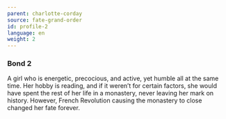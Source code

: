 ```yaml
---
parent: charlotte-corday
source: fate-grand-order
id: profile-2
language: en
weight: 2
---
```


### Bond 2

A girl who is energetic, precocious, and active, yet humble all at the same time.
Her hobby is reading, and if it weren’t for certain factors, she would have spent the rest of her life in a monastery, never leaving her mark on history. However, French Revolution causing the monastery to close changed her fate forever.
